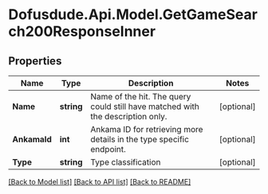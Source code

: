 # Dofusdude.Api.Model.GetGameSearch200ResponseInner

## Properties

Name | Type | Description | Notes
------------ | ------------- | ------------- | -------------
**Name** | **string** | Name of the hit. The query could still have matched with the description only. | [optional] 
**AnkamaId** | **int** | Ankama ID for retrieving more details in the type specific endpoint. | [optional] 
**Type** | **string** | Type classification | [optional] 

[[Back to Model list]](../README.md#documentation-for-models) [[Back to API list]](../README.md#documentation-for-api-endpoints) [[Back to README]](../README.md)

